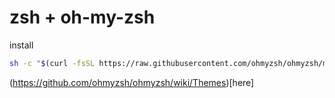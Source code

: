 # zsh + oh-my-zsh



install
```sh
sh -c "$(curl -fsSL https://raw.githubusercontent.com/ohmyzsh/ohmyzsh/master/tools/install.sh)"
```

(https://github.com/ohmyzsh/ohmyzsh/wiki/Themes)[here]
